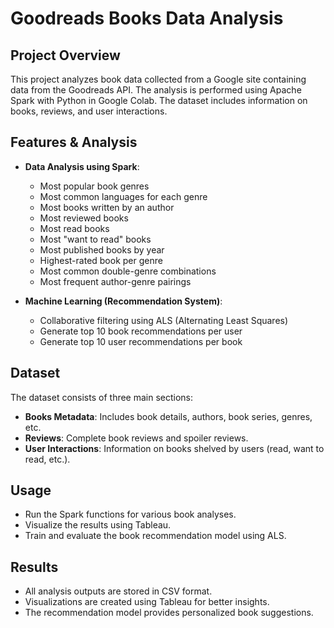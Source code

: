 # Goodreads Books Data Analysis

## Project Overview
This project analyzes book data collected from a Google site containing data from the Goodreads API. The analysis is performed using Apache Spark with Python in Google Colab. The dataset includes information on books, reviews, and user interactions.

## Features & Analysis
- **Data Analysis using Spark**:
  - Most popular book genres
  - Most common languages for each genre
  - Most books written by an author
  - Most reviewed books
  - Most read books
  - Most "want to read" books
  - Most published books by year
  - Highest-rated book per genre
  - Most common double-genre combinations
  - Most frequent author-genre pairings

- **Machine Learning (Recommendation System)**:
  - Collaborative filtering using ALS (Alternating Least Squares)
  - Generate top 10 book recommendations per user
  - Generate top 10 user recommendations per book
  
## Dataset
The dataset consists of three main sections:
- **Books Metadata**: Includes book details, authors, book series, genres, etc.
- **Reviews**: Complete book reviews and spoiler reviews.
- **User Interactions**: Information on books shelved by users (read, want to read, etc.).

## Usage
- Run the Spark functions for various book analyses.
- Visualize the results using Tableau.
- Train and evaluate the book recommendation model using ALS.

## Results
- All analysis outputs are stored in CSV format.
- Visualizations are created using Tableau for better insights.
- The recommendation model provides personalized book suggestions.
